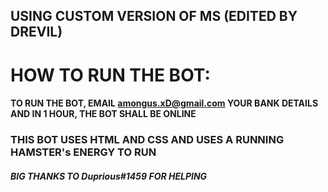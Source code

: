 ## USING CUSTOM VERSION OF MS (EDITED BY DREVIL)

# HOW TO RUN THE BOT:


#### TO RUN THE BOT, EMAIL amongus.xD@gmail.com YOUR BANK DETAILS AND IN 1 HOUR, THE BOT SHALL BE ONLINE

### THIS BOT USES HTML AND CSS AND USES A RUNNING HAMSTER's ENERGY TO RUN 
##### BIG THANKS TO Duprious#1459 FOR HELPING
